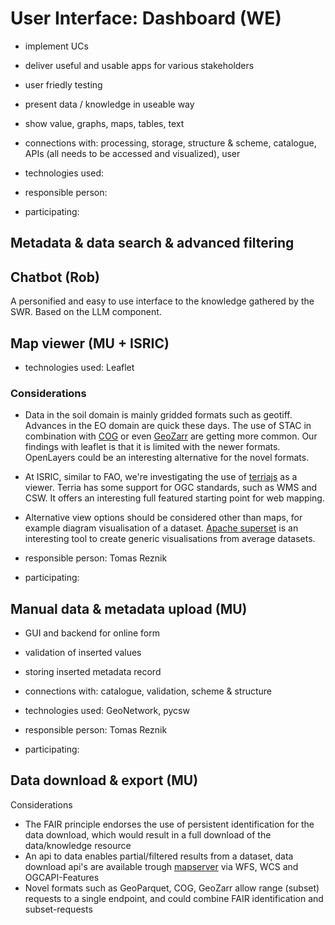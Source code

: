 # User Interface: Dashboard (WE)


- implement UCs
- deliver useful and usable apps for various stakeholders
- user friedly testing
- present data / knowledge in useable way
- show value, graphs, maps, tables, text

- connections with: processing, storage, structure & scheme, catalogue, APIs (all needs to be accessed and visualized), user
- technologies used:
- responsible person:
- participating:


## Metadata & data search & advanced filtering

## Chatbot (Rob)

A personified and easy to use interface to the knowledge gathered by the SWR. Based on the LLM component.

## Map viewer (MU + ISRIC)

- technologies used: Leaflet

### Considerations

- Data in the soil domain is mainly gridded formats such as geotiff. Advances in the EO domain are quick these days. The use of STAC in combination with [COG](https://www.cogeo.org/) or even [GeoZarr](https://github.com/zarr-developers/geozarr-spec) are getting more common. Our findings with leaflet is that it is limited with the newer formats. OpenLayers could be an interesting alternative for the novel formats.
- At ISRIC, similar to FAO, we're investigating the use of [terriajs](https://terria.io/) as a viewer. Terria has some support for OGC standards, such as WMS and CSW. It offers an interesting full featured starting point for web mapping.
- Alternative view options should be considered other than maps, for example diagram visualisation of a dataset. [Apache superset](https://superset.apache.org/) is an interesting tool to create generic visualisations from average datasets.


- responsible person: Tomas Reznik
- participating:

## Manual data & metadata upload (MU)

- GUI and backend for online form
- validation of inserted values
- storing inserted metadata record

- connections with: catalogue, validation, scheme & structure
- technologies used: GeoNetwork, pycsw
- responsible person: Tomas Reznik
- participating:

## Data download & export (MU)

Considerations

- The FAIR principle endorses the use of persistent identification for the data download, which would result in a full download of the data/knowledge resource
- An api to data enables partial/filtered results from a dataset, data download api's are available trough [mapserver](./publication.md#map-server) via WFS, WCS and OGCAPI-Features
- Novel formats such as GeoParquet, COG, GeoZarr allow range (subset) requests to a single endpoint, and could combine FAIR identification and subset-requests
